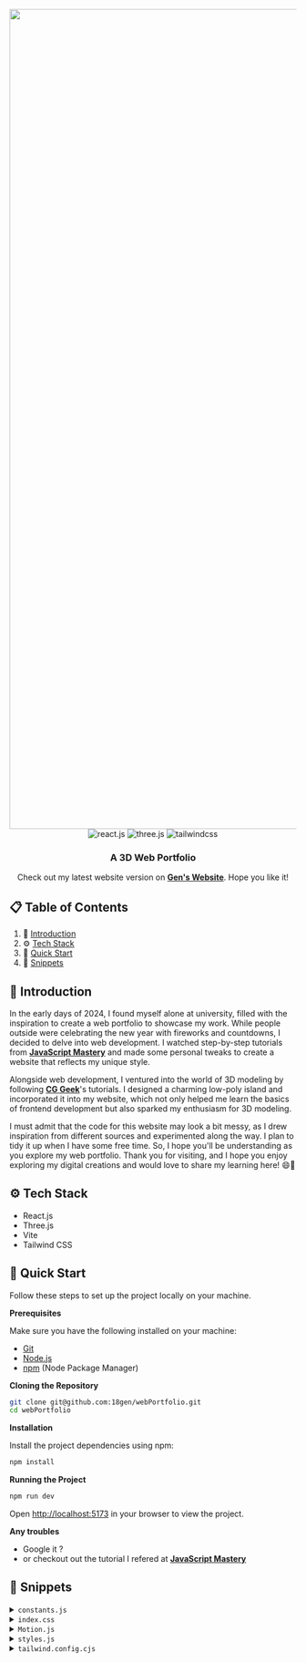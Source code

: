 <div align="center">
  <br />
    <a href="https://youtu.be/0fYi8SGA20k?feature=shared" target="_blank">
      <img width="1439" alt="Screenshot 2024-02-02 at 3 01 48 PM" src="https://github.com/18gen/webPortfolio/assets/133405903/d9952f1e-8808-46ca-84ea-20fa677f9e4d">
    </a>
  <br />

  <div>
    <img src="https://img.shields.io/badge/-React_JS-black?style=for-the-badge&logoColor=white&logo=react&color=61DAFB" alt="react.js" />
    <img src="https://img.shields.io/badge/-Three_JS-black?style=for-the-badge&logoColor=white&logo=threedotjs&color=000000" alt="three.js" />
    <img src="https://img.shields.io/badge/-Tailwind_CSS-black?style=for-the-badge&logoColor=white&logo=tailwindcss&color=06B6D4" alt="tailwindcss" />
  </div>

  <h3 align="center">A 3D Web Portfolio</h3>

   <div align="center">
     Check out my latest website version on <a href="https://www.genichihashi.me" target="_blank"><b>Gen's Website</b></a>. Hope you like it!
    </div>
</div>

## 📋 <a name="table">Table of Contents</a>

1. 🤖 [Introduction](#introduction)
2. ⚙️ [Tech Stack](#tech-stack)
3. 🦾 [Quick Start](#quick-start)
7. 👀 [Snippets](#snippets)

## <a name="introduction">🤖 Introduction</a>

In the early days of 2024, I found myself alone at university, filled with the inspiration to create a web portfolio to showcase my work. While people outside were celebrating the new year with fireworks and countdowns, I decided to delve into web development. I watched step-by-step tutorials from <a href="https://www.youtube.com/@javascriptmastery/videos" target="_blank"><b>JavaScript Mastery</b></a> and made some personal tweaks to create a website that reflects my unique style.

Alongside web development, I ventured into the world of 3D modeling by following <a href="https://www.youtube.com/watch?v=0lj643VmTsg&list=LL&index=25"><b>CG Geek</b></a>'s tutorials. I designed a charming low-poly island and incorporated it into my website, which not only helped me learn the basics of frontend development but also sparked my enthusiasm for 3D modeling.

I must admit that the code for this website may look a bit messy, as I drew inspiration from different sources and experimented along the way. I plan to tidy it up when I have some free time. So, I hope you'll be understanding as you explore my web portfolio. Thank you for visiting, and I hope you enjoy exploring my digital creations and would love to share my learning here! 😄🌟

## <a name="tech-stack">⚙️ Tech Stack</a>

- React.js
- Three.js
- Vite
- Tailwind CSS

## <a name="quick-start">🦾 Quick Start</a>

Follow these steps to set up the project locally on your machine.

**Prerequisites**

Make sure you have the following installed on your machine:

- [Git](https://git-scm.com/)
- [Node.js](https://nodejs.org/en)
- [npm](https://www.npmjs.com/) (Node Package Manager)

**Cloning the Repository**

```bash
git clone git@github.com:18gen/webPortfolio.git
cd webPortfolio
```

**Installation**

Install the project dependencies using npm:

```bash
npm install
```

**Running the Project**

```bash
npm run dev
```

Open [http://localhost:5173](http://localhost:5173) in your browser to view the project.

**Any troubles**

- Google it ?
- or checkout out the tutorial I refered at <a href="https://www.youtube.com/watch?v=0fYi8SGA20k&list=LL&index=33" target="_blank"><b>JavaScript Mastery</b>

## <a name="snippets">👀 Snippets</a>

<details>
<summary><code>constants.js</code></summary>

```javascript
import {
  javascript,
  html,
  css,
  C,
  C2,
  canva,
  blender,
  java,
  drRacket,
  python,
  fusion360,
  reactjs,
  scketchfab,
  receiptGenerator,
  chessGame,
  memorylane,
  github2,
  youtube,
  spotify,
} from "../assets";

export const navLinks = [
  {
    id: "home",
    title: "Home",
  },
  {
    id: "about",
    title: "About",
  },
  {
    id: "tech",
    title: "Skill",
  }
  ,
  {
    id: "project",
    title: "Project",
  },
  {
    id: "resume",
    title: "Resume",
  },
];

const services = [
  {
    title: "3D  Modelling",
    text: "New skill training from 2024! Let me transform your 2D image to 3D with Blender",
    icon: scketchfab,
    link: "https://sketchfab.com/18gen",
    view: "View my SkechHub"
  },
  {
    title: "Front / Backend Developer",
    text: "Still learning a lot! \n Check out some of my latest work",
    icon: github2,
    link: "https://github.com/18gen",
    view: "View my GitHub",
  },
    // link: "https://www.karuizawa.co.jp/newspaper/topics/2020/09/post-241.php?fbclid=IwAR3Z1iJ3yvYqmD8n_R1Lf8aKPU3WTd0BOPa_LPo4_CgFbgpyTELZb5E2wYA",
  {
    title: "Story Teller",
    text: "Expressed my struggles as a teenager through a video, filmed in 2019",
    icon: youtube,
    link: "https://www.youtube.com/watch?v=aFPMyIzUWTU",
    view: "Watch my Video",
  },
  {
    title: "Melody Addict",
    text: "Where I roam, tunes follow! Join me for a J-pop jam, retro hits and coffee beats",
    icon: spotify,
    link: "https://open.spotify.com/user/31z7l5ijs2mdlx3ozkhkqajeu7gq?si=fbcabeb81a774165",
    view: "Peek my Playlist",
  },
];


const technologies = [
  {
    name: "Python",
    icon: python,
  },
  {
    name: "Java",
    icon: java,
  },
  {
    name: "JavaScript",
    icon: javascript,
  },
  {
    name: "C",
    icon: C,
  },
  {
    name: "C++",
    icon: C2,
  },
  {
    name: "HTML",
    icon: html,
  },
  {
    name: "CSS",
    icon: css,
  },
  {
    name: "React",
    icon: reactjs,
  },
  {
    name: "DrRacket",
    icon: drRacket,
  },
  {
    name: "Blender",
    icon: blender,
  },
  {
    name: "Fusion360",
    icon: fusion360,
  },
  {
    name: "Canva",
    icon: canva,
  },
];

const projects = [
  {
    name:"Y+OUR Memory Lane",
    description:
    "Crafted during UofTHack11 with a theme of Nostalgia, \n Y+Our Memory Lane uses Google Map API to showcase past and present street views from the exact same perspective. With Cohere API, it adds stories about each location's landmarks and history, enhancing the nostalgic journey. Users can also contribute personal snapshots and tales, merging 'your and our' memory lanes into a shared narrative.",
    tags: [
      {
        name: "django",
        color: "blue-text-gradient",
      },
      {
        name: "googleMap/Cohere API",
        color: "green-text-gradient",
      },
      {
        name: "html/css, React",
        color: "pink-text-gradient",
      },
    ],
    videolink: memorylane,
    source_code_link: "https://github.com/18gen/UofTHacks2024",
  },
  {
    name: "Sustainable Chef",
    description:
      "Cooking assistant website that helps reduce food waste by tracking the expiration dates of items and suggesting recipes using those ingredients. Integrating ChatGPT API for cooking instructions and DALL-E 3 for visualizing the finished dish, it transforms leftover management into a creative and sustainable culinary experience.",
    tags: [
      {
        name: "python/flask",
        color: "blue-text-gradient",
      },
      {
        name: "DALL-E3/OpenAI API",
        color: "green-text-gradient",
      },
      {
        name: "html/css",
        color: "pink-text-gradient",
      },
    ],
    videolink: receiptGenerator,
    source_code_link: "https://github.com/18gen/receipt-generator",
  },
  {
    name: "Chess Game",
    description:
      "The chess game, built exclusively with C++ for a CS246 class group project, features AI players(levels 1 to 4) and includes graphics using XQuartz. *The source code is not shareable due to academic policies",
    tags: [
      {
        name: "C++",
        color: "blue-text-gradient",
      },
      {
        name: "XQuartz",
        color: "pink-text-gradient",
      },
    ],
    videolink: chessGame,
    source_code_link: "https://github.com/18gen",
  },
];

export { services, technologies, projects };
```
</details>

<details>
<summary><code>index.css</code></summary>

```css
@import url("https://fonts.googleapis.com/css2?family=Poppins:wght@100;200;300;400;500;600;700;800;900&display=swap");

@tailwind base;
@tailwind components;
@tailwind utilities;

* {
  margin: 0;
  padding: 0;
  box-sizing: border-box;
  font-family: Helvetica;
  scroll-behavior: smooth;
  color-scheme: dark;
}

.hash-span {
  margin-top: -100px;
  padding-bottom: 100px;
  display: block;
}

.black-gradient {
  background: #000000; /* fallback for old browsers */
  background: -webkit-linear-gradient(
    to right,
    #434343,
    #000000
  ); /* Chrome 10-25, Safari 5.1-6 */
  background: linear-gradient(
    to right,
    #434343,
    #000000
  ); /* W3C, IE 10+/ Edge, Firefox 16+, Chrome 26+, Opera 12+, Safari 7+ */
}

.violet-gradient {
  background: #804dee;
  background: linear-gradient(-90deg, #804dee 0%, rgba(60, 51, 80, 0) 100%);
  background: -webkit-linear-gradient(
    -90deg,
    #804dee 0%,
    rgba(60, 51, 80, 0) 100%
  );
}

.green-pink-gradient {
  background: "#00cea8";
  background: linear-gradient(90.13deg, #00cea8 1.9%, #bf61ff 97.5%);
  background: -webkit-linear-gradient(-90.13deg, #00cea8 1.9%, #bf61ff 97.5%);
}

.orange-text-gradient {
  background: #f12711; /* fallback for old browsers */
  background: -webkit-linear-gradient(
    to top,
    #f12711,
    #f5af19
  ); /* Chrome 10-25, Safari 5.1-6 */
  background: linear-gradient(
    to top,
    #f12711,
    #f5af19
  ); /* W3C, IE 10+/ Edge, Firefox 16+, Chrome 26+, Opera 12+, Safari 7+ */
  -webkit-background-clip: text;
  -webkit-text-fill-color: transparent;
}

.green-text-gradient {
  background: #11998e; /* fallback for old browsers */
  background: -webkit-linear-gradient(
    to top,
    #11998e,
    #38ef7d
  ); /* Chrome 10-25, Safari 5.1-6 */
  background: linear-gradient(
    to top,
    #11998e,
    #38ef7d
  ); /* W3C, IE 10+/ Edge, Firefox 16+, Chrome 26+, Opera 12+, Safari 7+ */
  -webkit-background-clip: text;
  -webkit-text-fill-color: transparent;
}

.blue-text-gradient {
  /* background: -webkit-linear-gradient(#eee, #333); */
  background: #56ccf2; /* fallback for old browsers */
  background: -webkit-linear-gradient(
    to top,
    #2f80ed,
    #56ccf2
  ); /* Chrome 10-25, Safari 5.1-6 */
  background: linear-gradient(
    to top,
    #2f80ed,
    #56ccf2
  ); /* W3C, IE 10+/ Edge, Firefox 16+, Chrome 26+, Opera 12+, Safari 7+ */
  -webkit-background-clip: text;
  -webkit-text-fill-color: transparent;
}

.pink-text-gradient {
  background: #ec008c; /* fallback for old browsers */
  background: -webkit-linear-gradient(
    to top,
    #ec008c,
    #fc6767
  ); /* Chrome 10-25, Safari 5.1-6 */
  background: linear-gradient(
    to top,
    #ec008c,
    #fc6767
  ); /* W3C, IE 10+/ Edge, Firefox 16+, Chrome 26+, Opera 12+, Safari 7+ */
  -webkit-background-clip: text;
  -webkit-text-fill-color: transparent;
}

/* canvas- styles */
.canvas-loader {
  font-size: 10px;
  width: 1em;
  height: 1em;
  border-radius: 50%;
  position: relative;
  text-indent: -9999em;
  animation: mulShdSpin 1.1s infinite ease;
  transform: translateZ(0);
}

/* selfie image */
.circular-image {
  width: 130px; /* or any size you want */
  height: 130px; /* should be the same as width to maintain aspect ratio */
  border-radius: 20%; /* this makes the image circular */
  object-fit: cover; /* this ensures the image covers the area without stretching */
}

/* vanish scrollbar */
.no-scrollbar::-webkit-scrollbar {
  display: none;
}

.no-scrollbar {
  -ms-overflow-style: none;  /* for Internet Explorer, Edge */
  scrollbar-width: none;  /* for Firefox */
}

/* Default size for larger screens */
.ball-container {
  width: 7rem;
  height: 7rem;
}

/* Mobile screen sizes */
@media only screen and (max-width: 767px) {
  .ball-container {
    width: 4rem; /* smaller size for mobile */
    height: 4rem;
  }
  .circular-image {
    width: 110px;
    height: 110px;
  }
}
@media only screen and (max-width: 400px) {
  .ball-container {
    width: 3.8rem; /* smaller size for mobile */
    height: 3.8rem;
  }
}

@media only screen and (max-width: 360px) {
  .ball-container {
    width: 3.5rem; /* smaller size for mobile */
    height: 3.5rem;
  }
}

/* button */
.button {
  display: inline-block;
  padding: 10px 20px;
  background-color: #040817;
  color: #fff;
  border-radius: 30px;
  border: 1px solid #ffffff;
  text-align: center;
  text-decoration: none;
  margin-top: 10px; /* Adjust as needed */
  transition: background-color 0.3s, color 0.3s;
}

.button:hover {
  background-color: #ffffff;
  color: #000000;
}

.resume-container {
  display: flex;
  flex-direction: column;
  align-items: center;
  gap: 5px; /* Adjust the space between elements as needed */
}

.subtitle-container {
  width: 100%;
  text-align: center; /* Center the subtitle on mobile */
}

.subtitle {
  font-size: 1.5em; /* Adjust the font size as needed */
  margin: 20px 0; /* Space above and below the subtitle */
  color: white; /* Color of the subtitle text */
}

.resume-preview {
  position: relative;
  width: 100%; /* Full width on mobile */
  cursor: pointer;
  display: flex;
  flex-direction: column;
  align-items: center;
  margin-bottom: 20px;
}

/* Media query for larger screens */
@media (min-width: 768px) {
  .resume-container {
    flex-direction: row;
    justify-content: space-evenly;
  }
  .subtitle-container {
    width: calc(50% - 40px); /* Half the container width minus any margins */
    text-align: left; /* Align the subtitle to the left on desktop */
  }
  .resume-preview {
    /* Keep the same width as the subtitle container */
    width: calc(100% - 40px);
  }
}


.label {
  margin-top: 10px; /* Space between label and image */
  color: white;
  font-size: 1em;
  /* Add any additional styling you want for the label text here */
}

.resume-preview img {
  width: 100%; /* Make image width responsive to the container */
  height: auto; /* Maintain aspect ratio */
  object-fit: contain;
  transition: filter 0.5s ease;
}

.button.open-pdf-button {
  height: 54px;
  width: 200px;
  position: absolute;
  top: 50%;
  left: 50%;
  transform: translate(-50%, -50%);
}

.darken {
  filter: brightness(50%);
}

/* Additional styling for the footer */
.footer-text {
  padding-top: 1.5rem;
  font-size: 1.5rem; /* Larger text size */
  margin-bottom: 1rem; /* Space below the text */
  font-weight: bold; /* Optional: makes the text bold */
}

.social-links-container {
  display: flex;
  justify-content: center; /* Center the links container */
  flex-wrap: wrap; /* Allows icons to wrap on smaller screens */
  gap: 1.5rem; /* Increase the space between icons */
  padding-top: 1rem;
  padding-bottom: 1rem;
}

.social-icon {
  height: 40px; /* Adjust the size as needed */
  width: auto;
  vertical-align: middle; /* This will align the icons with any inline elements like text */
  /* If you want the icons to be larger on larger screens, you can add a media query */
}

/* Media query for larger screens */
@media (min-width: 768px) {
  .social-links-container {
  gap: 2rem;
  }
  .footer-text {
    font-size: 2rem;
  
  }
  .social-icon {
    height: 50px; /* Larger icons on larger screens */
  }
  
}

@keyframes mulShdSpin {
  0%,
  100% {
    box-shadow: 0em -2.6em 0em 0em #ffffff,
      1.8em -1.8em 0 0em rgba(255, 255, 255, 0.2),
      2.5em 0em 0 0em rgba(255, 255, 255, 0.2),
      1.75em 1.75em 0 0em rgba(255, 255, 255, 0.2),
      0em 2.5em 0 0em rgba(255, 255, 255, 0.2),
      -1.8em 1.8em 0 0em rgba(255, 255, 255, 0.2),
      -2.6em 0em 0 0em rgba(255, 255, 255, 0.5),
      -1.8em -1.8em 0 0em rgba(255, 255, 255, 0.7);
  }
  12.5% {
    box-shadow: 0em -2.6em 0em 0em rgba(255, 255, 255, 0.7),
      1.8em -1.8em 0 0em #ffffff, 2.5em 0em 0 0em rgba(255, 255, 255, 0.2),
      1.75em 1.75em 0 0em rgba(255, 255, 255, 0.2),
      0em 2.5em 0 0em rgba(255, 255, 255, 0.2),
      -1.8em 1.8em 0 0em rgba(255, 255, 255, 0.2),
      -2.6em 0em 0 0em rgba(255, 255, 255, 0.2),
      -1.8em -1.8em 0 0em rgba(255, 255, 255, 0.5);
  }
  25% {
    box-shadow: 0em -2.6em 0em 0em rgba(255, 255, 255, 0.5),
      1.8em -1.8em 0 0em rgba(255, 255, 255, 0.7), 2.5em 0em 0 0em #ffffff,
      1.75em 1.75em 0 0em rgba(255, 255, 255, 0.2),
      0em 2.5em 0 0em rgba(255, 255, 255, 0.2),
      -1.8em 1.8em 0 0em rgba(255, 255, 255, 0.2),
      -2.6em 0em 0 0em rgba(255, 255, 255, 0.2),
      -1.8em -1.8em 0 0em rgba(255, 255, 255, 0.2);
  }
  37.5% {
    box-shadow: 0em -2.6em 0em 0em rgba(255, 255, 255, 0.2),
      1.8em -1.8em 0 0em rgba(255, 255, 255, 0.5),
      2.5em 0em 0 0em rgba(255, 255, 255, 0.7), 1.75em 1.75em 0 0em #ffffff,
      0em 2.5em 0 0em rgba(255, 255, 255, 0.2),
      -1.8em 1.8em 0 0em rgba(255, 255, 255, 0.2),
      -2.6em 0em 0 0em rgba(255, 255, 255, 0.2),
      -1.8em -1.8em 0 0em rgba(255, 255, 255, 0.2);
  }
  50% {
    box-shadow: 0em -2.6em 0em 0em rgba(255, 255, 255, 0.2),
      1.8em -1.8em 0 0em rgba(255, 255, 255, 0.2),
      2.5em 0em 0 0em rgba(255, 255, 255, 0.5),
      1.75em 1.75em 0 0em rgba(255, 255, 255, 0.7), 0em 2.5em 0 0em #ffffff,
      -1.8em 1.8em 0 0em rgba(255, 255, 255, 0.2),
      -2.6em 0em 0 0em rgba(255, 255, 255, 0.2),
      -1.8em -1.8em 0 0em rgba(255, 255, 255, 0.2);
  }
  62.5% {
    box-shadow: 0em -2.6em 0em 0em rgba(255, 255, 255, 0.2),
      1.8em -1.8em 0 0em rgba(255, 255, 255, 0.2),
      2.5em 0em 0 0em rgba(255, 255, 255, 0.2),
      1.75em 1.75em 0 0em rgba(255, 255, 255, 0.5),
      0em 2.5em 0 0em rgba(255, 255, 255, 0.7), -1.8em 1.8em 0 0em #ffffff,
      -2.6em 0em 0 0em rgba(255, 255, 255, 0.2),
      -1.8em -1.8em 0 0em rgba(255, 255, 255, 0.2);
  }
  75% {
    box-shadow: 0em -2.6em 0em 0em rgba(255, 255, 255, 0.2),
      1.8em -1.8em 0 0em rgba(255, 255, 255, 0.2),
      2.5em 0em 0 0em rgba(255, 255, 255, 0.2),
      1.75em 1.75em 0 0em rgba(255, 255, 255, 0.2),
      0em 2.5em 0 0em rgba(255, 255, 255, 0.5),
      -1.8em 1.8em 0 0em rgba(255, 255, 255, 0.7), -2.6em 0em 0 0em #ffffff,
      -1.8em -1.8em 0 0em rgba(255, 255, 255, 0.2);
  }
  87.5% {
    box-shadow: 0em -2.6em 0em 0em rgba(255, 255, 255, 0.2),
      1.8em -1.8em 0 0em rgba(255, 255, 255, 0.2),
      2.5em 0em 0 0em rgba(255, 255, 255, 0.2),
      1.75em 1.75em 0 0em rgba(255, 255, 255, 0.2),
      0em 2.5em 0 0em rgba(255, 255, 255, 0.2),
      -1.8em 1.8em 0 0em rgba(255, 255, 255, 0.5),
      -2.6em 0em 0 0em rgba(255, 255, 255, 0.7), -1.8em -1.8em 0 0em #ffffff;
  }
}

._slider {
  box-shadow: 0 10px 20px -5px #00000020;
  height: 50px;
  overflow: hidden;
  white-space: nowrap;
  position: relative;
  width: 100%;
  display: flex; /* Aligns the updates container and the scrolling text */
}

.updatesContainer {
  flex-shrink: 0; /* Prevents the container from shrinking */
  background-color: #00cea8; /* Your desired background color */
  padding: 0 1rem; /* Adjust the padding as needed */
  display: flex;
  align-items: center; /* Center the text vertically */
}

.fixedUpdate {
  color: #040817; /* Color for the "Updates" text */
}

._slideTrack {
  display: flex;
  align-items: center; /* Center the text vertically */
  animation: scrollText 20s linear infinite;
  margin-left: 1rem; /* Give some space after the fixed text */
  flex-grow: 1; /* Allows the track to take up the remaining width */
}

@keyframes scrollText {
  0% { transform: translateX(100%); }
  100% { transform: translateX(-100%); }
}

```
</details>

<details>
<summary><code>Motion.js</code></summary>

```javascript
export const textVariant = (delay) => {
  return {
    hidden: {
      y: -50,
      opacity: 0,
    },
    show: {
      y: 0,
      opacity: 1,
      transition: {
        type: "spring",
        duration: 1.25,
        delay: delay,
      },
    },
  };
};

export const fadeIn = (direction, type, delay, duration) => {
  return {
    hidden: {
      x: direction === "left" ? 100 : direction === "right" ? -100 : 0,
      y: direction === "up" ? 100 : direction === "down" ? -100 : 0,
      opacity: 0,
    },
    show: {
      x: 0,
      y: 0,
      opacity: 1,
      transition: {
        type: type,
        delay: delay,
        duration: duration,
        ease: "easeOut",
      },
    },
  };
};

export const zoomIn = (delay, duration) => {
  return {
    hidden: {
      scale: 0,
      opacity: 0,
    },
    show: {
      scale: 1,
      opacity: 1,
      transition: {
        type: "tween",
        delay: delay,
        duration: duration,
        ease: "easeOut",
      },
    },
  };
};

export const slideIn = (direction, type, delay, duration) => {
  return {
    hidden: {
      x: direction === "left" ? "-100%" : direction === "right" ? "100%" : 0,
      y: direction === "up" ? "100%" : direction === "down" ? "100%" : 0,
    },
    show: {
      x: 0,
      y: 0,
      transition: {
        type: type,
        delay: delay,
        duration: duration,
        ease: "easeOut",
      },
    },
  };
};

export const staggerContainer = (staggerChildren, delayChildren) => {
  return {
    hidden: {},
    show: {
      transition: {
        staggerChildren: staggerChildren,
        delayChildren: delayChildren || 0,
      },
    },
  };
};
```
</details>

<details>
<summary><code>styles.js</code></summary>

```javascript
const styles = {
  paddingX: "sm:px-16 px-6",
  paddingY: "sm:py-16 py-6",
  padding: "sm:px-16 px-6 sm:py-16 py-10",

  heroHeadText:
    "font-black text-white lg:text-[80px] sm:text-[60px] xs:text-[50px] text-[40px] lg:leading-[98px] mt-2",
  heroSubText:
    "text-[#dfd9ff] font-medium lg:text-[30px] sm:text-[26px] xs:text-[20px] text-[16px] lg:leading-[40px]",

  sectionHeadText:
    "text-white font-black md:text-[60px] sm:text-[50px] xs:text-[40px] text-[30px]",
  sectionSubText:
    "sm:text-[18px] text-[14px] text-secondary uppercase tracking-wider",
};

export { styles };
```

</details>

<details>
<summary><code>tailwind.config.cjs</code></summary>

```javascript
/** @type {import('tailwindcss').Config} */
module.exports = {
  content: ["./src/**/*.{js,jsx}"],
  mode: "jit",
  theme: {
    extend: {
      colors: {
        primary: "#050816",
        secondary: "#aaa6c3",
        tertiary: "#151030",
        "black-100": "#100d25",
        "black-200": "#090325",
        "white-100": "#f3f3f3",
      },
      boxShadow: {
        card: "0px 35px 120px -15px #211e35",
      },
      screens: {
        xs: "450px",
      },
      backgroundImage: {
        "hero-pattern": "url('/src/assets/herobg.png')",
      },
    },
  },
  plugins: [],
};
```

</details>
